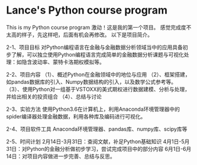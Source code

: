 # Lance's Python course program
This is my Python course program
激动！这是我的第一个项目。
感觉完成度不太高的样子，先这样吧，后面有机会再修改。
以下是项目简介。

2-1、项目目标
对Python编程语言在金融与金融数据分析领域当中的应用具备初步了解，可以独立使用Python编程语言完成简单的金融数据分析课题与可视化处理：如隐含波动率、蒙特卡洛期权模拟等。

2-2、项目内容
（1）、概述Python在金融领域中的地位与应用
（2）、框架搭建，如pandas数据库的引入、Numpy数据结构的引入，以及数学公式参考等。
（3）、使用Python对一组基于VSTOXX的美式期权进行数据建模、分析与处理，并给出相关的投资组合
（4）、总结与讨论

2-3、实验方法
使用Python3.6在计算机上，利用Anaconda环境管理器中的spider编译器处理金融数据，利用各种库及编码进行可视化。

2-4、项目软件工具
Anaconda环境管理器、pandas库、numpy库、scipy库等

2-5、时间计划
2月14日-3月31日：查阅文献，补足Python基础知识
4月1日-5月31日：对Python的金融分析做初步学习，尝试完成项目中的部分内容
6月1日-6月14日：对项目内容做进一步完善、总结与反思。

